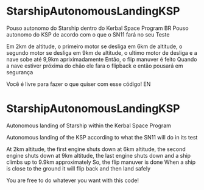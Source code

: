# StarshipAutonomousLandingKSP
Pouso autonomo do Starship dentro do Kerbal Space Program
BR
Pouso autonomo do KSP de acordo com o que o SN11 fará no seu Teste

Em 2km de altitude, o primeiro motor se desliga
em 6km de altitude,  o segundo motor se desliga
em 9km de altitude,  o ultimo motor de desliga e a nave sobe até 9,9km apriximadamente
Então, o flip manuver é feito
Quando a nave estiver próxima do chão ele fara o flipback e então pousará em segurança

Você é livre para fazer o que quiser com esse código!
EN
# StarshipAutonomousLandingKSP
Autonomous landing of Starship within the Kerbal Space Program

Autonomous landing of the KSP according to what the SN11 will do in its test

At 2km altitude, the first engine shuts down
at 6km altitude, the second engine shuts down
at 9km altitude, the last engine shuts down and a ship climbs up to 9.9km approximately
So, the flip manuver is done
When a ship is close to the ground it will flip back and then land safely

You are free to do whatever you want with this code!
